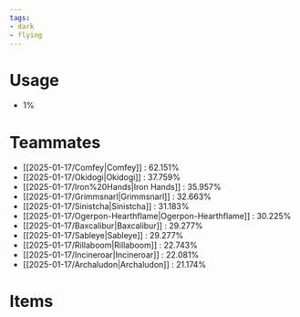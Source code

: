 ```yaml
---
tags:
- dark
- flying
---
```

# Usage
- 1%
# Teammates
- [[2025-01-17/Comfey|Comfey]] : 62.151%
- [[2025-01-17/Okidogi|Okidogi]] : 37.759%
- [[2025-01-17/Iron%20Hands|Iron Hands]] : 35.957%
- [[2025-01-17/Grimmsnarl|Grimmsnarl]] : 32.663%
- [[2025-01-17/Sinistcha|Sinistcha]] : 31.183%
- [[2025-01-17/Ogerpon-Hearthflame|Ogerpon-Hearthflame]] : 30.225%
- [[2025-01-17/Baxcalibur|Baxcalibur]] : 29.277%
- [[2025-01-17/Sableye|Sableye]] : 29.277%
- [[2025-01-17/Rillaboom|Rillaboom]] : 22.743%
- [[2025-01-17/Incineroar|Incineroar]] : 22.081%
- [[2025-01-17/Archaludon|Archaludon]] : 21.174%
# Items